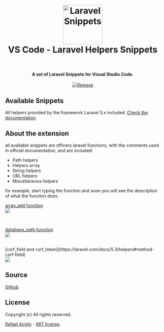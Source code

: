 <h1 align="center">
  <br>
    <img src="https://cdn.rawgit.com/rafa-acioly/laravel-snippets-visualstudio/master/images/icon.png" alt="Laravel Snippets" width="128" height="128">
  <br>
  VS Code - Laravel Helpers Snippets
  <br>
  <br>
</h1>

<h4 align="center">A set of Laravel Snippets for Visual Studio Code.</h4>

<p align="center">  
  <a href="https://github.com/rafa-acioly/laravel-helpers-visualstudio/releases"><img src="https://img.shields.io/github/release/rafa-acioly/laravel-helpers-visualstudio.svg" alt="Release"></a>       
</p>

## Available Snippets

All helpers provided by the framework Laravel 5.x included.
[Check the documentation](https://laravel.com/docs/5.3/helpers#available-methods)

## About the extension

all available snippets are officers laravel functions, with the comments used in official documentation, and are included:

- Path helpers
- Helpers array
- String helpers
- URL helpers
- Miscellaneous helpers

for example, start typing the function and soon you will see the description of what the function does.

[array_add function](https://laravel.com/docs/5.3/helpers#method-array-add) 
<br>
<img src="https://cdn.rawgit.com/rafa-acioly/laravel-helpers-visualstudio/master/images/array_add_example.png"/>

<br>

[database_path function](https://laravel.com/docs/5.3/helpers#method-database-path) 
<br>
<img src="https://cdn.rawgit.com/rafa-acioly/laravel-helpers-visualstudio/master/images/database_path_example.png"/>

<br>
[csrf_field and csrf_token](https://laravel.com/docs/5.3/helpers#method-csrf-field) 
<br>
<img src="https://cdn.rawgit.com/rafa-acioly/laravel-helpers-visualstudio/master/images/csrf_example.png"/>

## Source

[Github](https://github.com/rafa-acioly/laravel-snippets-visualstudio)

## License

Copyright (c) All rights reserved.

[Rafael Acioly](https://github.com/rafa-acioly) - [MIT license](http://opensource.org/licenses/MIT).